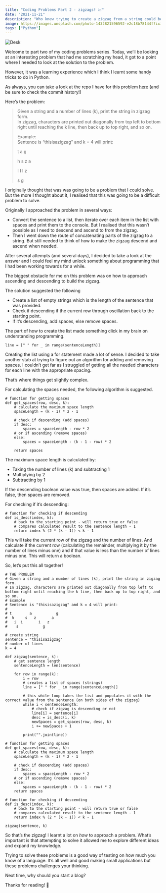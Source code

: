 ```yaml
---
title: "Coding Problems Part 2 - zigzags! 📈"
date: "2021-11-21"
description: "Who knew trying to create a zigzag from a string could be so difficult?"
image: https://images.unsplash.com/photo-1432821596592-e2c18b78144f?ixid=MnwxMjA3fDB8MHxwaG90by1wYWdlfHx8fGVufDB8fHx8&ixlib=rb-1.2.1&auto=format&fit=crop&w=2070&q=80
tags: ["Python"]
---
```


![Desk](https://images.unsplash.com/photo-1432821596592-e2c18b78144f?ixid=MnwxMjA3fDB8MHxwaG90by1wYWdlfHx8fGVufDB8fHx8&ixlib=rb-1.2.1&auto=format&fit=crop&w=2070&q=80)

Welcome to part two of my coding problems series. Today, we’ll be looking at an interesting problem that had me scratching my head, it got to a point where I needed to look at the solution to the problem.

However, it was a learning experience which I think I learnt some handy tricks to do in Python.

As always, you can take a look at the repo I have for this problem [here](https://github.com/JB-26/DailyCodingProblem) (and be sure to check the commit history!)

Here’s the problem:

> Given a string and a number of lines (k), print the string in zigzag form.  
> In zigzag, characters are printed out diagonally from top left to bottom right until reaching the k line, then back up to top right, and so on.  
>   
> Example:  
> Sentence is “thisisazigzag” and k = 4 will print:  
>   
> t        a           g  
>   
>  h     s   z       a  
>   
>   I  I       I   z  
>   
>    s           g  

I originally thought that was was going to be a problem that I could solve. But the more I thought about it, I realised that this was going to be a difficult problem to solve.

Originally I approached the problem in several ways:

* Convert  the sentence to a list, then iterate over each item in the list with spaces and print them to the console. But I realised that this wasn’t possible as I need to descend and ascend to from the zigzag.
* Then I went down the route of concatenating parts of the zigzag to a string. But still needed to think of how to make the zigzag descend and ascend when needed.

After several attempts (and several days), I decided to take a look at the answer and I could feel my mind unlock something about programming that I had been working towards for a while.

The biggest obstacle for me on this problem was on how to approach ascending and descending to build the zigzag.

The solution suggested the following
* Create a list of empty strings which is the length of the sentence that was provided.
* Check if descending if the current row through oscillation back to the starting point.
* If it’s descending, add spaces, else remove spaces.

The part of how to create the list made something click in my brain on understanding programming.

```
line = [" " for _ in range(sentenceLength)]
```

Creating the list using a for statement made a lot of sense. I decided to take another stab at trying to figure out an algorithm for adding and removing spaces. I couldn’t get far as I struggled of getting all the needed characters for each line with the appropriate spacing.

That’s where things get slightly complex.

For calculating the spaces needed, the following algorithm is suggested.

```
# function for getting spaces
def get_spaces(row, desc, k):
    # calculate the maximum space length
    spaceLength = (k - 1) * 2 - 1

    # check if descending (add spaces)
    if desc:
        spaces = spaceLength - row * 2
    # or if ascending (remove spaces)
    else:
        spaces = spaceLength - (k - 1 - row) * 2

    return spaces
```

The maximum space length is calculated by: 
* Taking the number of lines (k) and subtracting 1
* Multiplying by 2
* Subtracting by 1

If the descending boolean value was true,  then spaces are added. If it’s false, then spaces are removed. 

For checking if it’s descending:

```
# function for checking if descending
def is_desc(index, k):
    # back to the starting point - will return true or false
    # compares calculated result to the sentence length - 1
    return index % (2 * (k - 1)) < k - 1
```

This will take the current row of the zigzag and the number of lines. And calculate if the current row (calculating the remainder, multiplying it by the number of lines minus one) and if that value is less than the number of lines minus one. This will return a boolean.

So, let’s put this all together!

```
# THE PROBLEM
# Given a string and a number of lines (k), print the string in zigzag form.
# In zigzag, characters are printed out diagonally from top left to bottom right until reaching the k line, then back up to top right, and so on.
# Example
# Sentence is "thisisazigzag" and k = 4 will print:
#
# t        a           g
#  h     s   z       a
#   i  i       i   z
#    s           g

# create string
sentence = "thisisazigzag"
# number of lines
k = 4

def zigzag(sentence, k):
    # get sentence length
    sentenceLength = len(sentence)

    for row in range(k):
        i = row
        # creates a list of spaces (strings)
        line = [" " for _ in range(sentenceLength)]

        # this while loop takes the list and populates it with the correct value from the sentence (on both sides of the zigzag)
        while i < sentenceLength:
            # check if zigzag is descending or not
            line[i] = sentence[i]
            desc = is_desc(i, k)
            newSpaces = get_spaces(row, desc, k)
            i += newSpaces + 1

        print("".join(line))

# function for getting spaces
def get_spaces(row, desc, k):
    # calculate the maximum space length
    spaceLength = (k - 1) * 2 - 1

    # check if descending (add spaces)
    if desc:
        spaces = spaceLength - row * 2
    # or if ascending (remove spaces)
    else:
        spaces = spaceLength - (k - 1 - row) * 2
    return spaces

# function for checking if descending
def is_desc(index, k):
    # back to the starting point - will return true or false
    # compares calculated result to the sentence length - 1
    return index % (2 * (k - 1)) < k - 1

zigzag(sentence, k)
```

So that’s the zigzag! I learnt a lot on _how_ to approach a problem. What’s important is that attempting to solve it allowed me to explore different ideas and expand my knowledge.

Trying to solve these problems is a good way of testing on how much you know of a language. It’s all well and good making small applications but these problems challenges your thinking.

Next time, why should you start a blog?

Thanks for reading! 👏